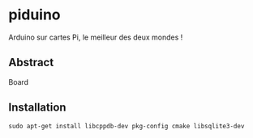 # piduino
  Arduino sur cartes Pi, le meilleur des deux mondes !
  
## Abstract
  Board

## Installation
    sudo apt-get install libcppdb-dev pkg-config cmake libsqlite3-dev

